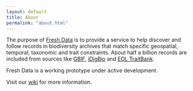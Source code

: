 ```yaml
---
layout: default
title: About
permalink: "about.html"
---
```


The purpose of [Fresh Data](https://github.com/gimmefreshdata/freshdata) is to provide a service to help discover and follow records in biodiversity archives that match specific geospatial, temporal, taxonomic and trait constraints. About half a billion records are included from sources like [GBIF](http://gbif.org), [iDigBio](http://idigbio.org) and [EOL TraitBank](http://eol.org/traitbank).

Fresh Data is a working prototype under active development.

Visit our [wiki](https://github.com/gimmefreshdata/freshdata/wiki) for more information.
